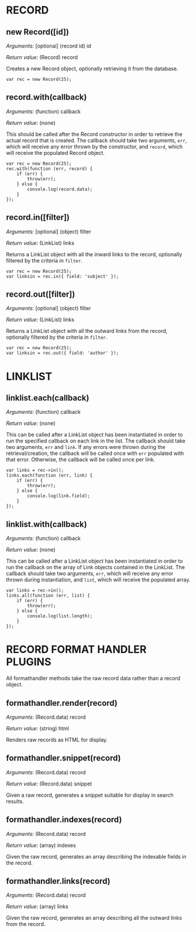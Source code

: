 RECORD
======

new Record([id])
----------------

*Arguments:* [optional] (record id) id

*Return value:* (Record) record

Creates a new Record object, optionally retrieving it from the database.

    var rec = new Record(25);


record.with(callback)
---------------------

*Arguments:* (function) callback

*Return value:* (none)

This should be called after the Record constructor in order to retrieve the
actual record that is created. The callback should take two arguments, `err`,
which will receive any error thrown by the constructor, and `record`, which will
receive the populated Record object.

    var rec = new Record(25);
    rec.with(function (err, record) {
        if (err) {
            throw(err);
        } else {
            console.log(record.data);
        }
    });

record.in([filter])
-------------------

*Arguments:* [optional] (object) filter

*Return value:* (LinkList) links

Returns a LinkList object with all the inward links to the record, optionally
filtered by the criteria in `filter`.

    var rec = new Record(25);
    var linksin = rec.in({ field: 'subject' });


record.out([filter])
--------------------

*Arguments:* [optional] (object) filter

*Return value:* (LinkList) links

Returns a LinkList object with all the outward links from the record, optionally
filtered by the criteria in `filter`.

    var rec = new Record(25);
    var linksin = rec.out({ field: 'author' });


LINKLIST
========

linklist.each(callback)
-----------------------

*Arguments:* (function) callback

*Return value:* (none)

This can be called after a LinkList object has been instantiated in order to
run the specified callback on each link in the list. The callback should take
two arguments, `err` and `link`. If any errors were thrown during the
retrieval/creation, the callback will be called once with `err` populated with
that error. Otherwise, the callback will be called once per link.

    var links = rec->in();
    links.each(function (err, link) {
        if (err) {
            throw(err);
        } else {
            console.log(link.field);
        }
    });


linklist.with(callback)
--------------

*Arguments:* (function) callback

*Return value:* (none)

This can be called after a LinkList object has been instantiated in order to
run the callback on the array of Link objects contained in the LinkList.
The callback should take two arguments, `err`, which will receive any error
thrown during instantiation, and `list`, which will receive the populated array.

    var links = rec->in();
    links.all(function (err, list) {
        if (err) {
            throw(err);
        } else {
            console.log(list.length);
        }
    });


RECORD FORMAT HANDLER PLUGINS
=============================

All formathandler methods take the raw record data rather than a record object.

formathandler.render(record)
----------------------------

*Arguments:* (Record.data) record

*Return value:* (string) html

Renders raw records as HTML for display.


formathandler.snippet(record)
-----------------------------

*Arguments:* (Record.data) record

*Return value:* (Record.data) snippet

Given a raw record, generates a snippet suitable for display in search results.


formathandler.indexes(record)
-----------------------------

*Arguments:* (Record.data) record

*Return value:* (array) indexes

Given the raw record, generates an array describing the indexable fields in the
record.


formathandler.links(record)
---------------------------

*Arguments:* (Record.data) record

*Return value:* (array) links

Given the raw record, generates an array describing all the outward links from the
record.

